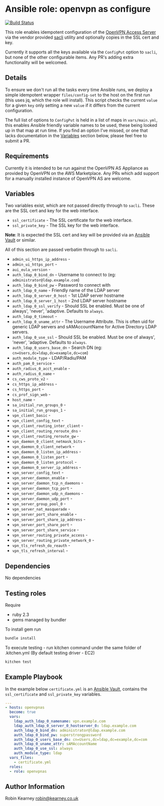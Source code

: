 # Ansible role: openvpn as configure

[![Build Status](https://travis-ci.org/rk295/openvpnas-role.svg?branch=master)](https://travis-ci.org/rk295/openvpnas-role)

This role enables idempotent configuration of the [OpenVPN Access Server] via the vendor provided [sacli] utility and optionally copies in the SSL cert and key.

Currently it supports all the keys available via the `ConfigPut` option to `sacli`, but none of the other configurable items. Any PR's adding extra functionality will be welcomed.

## Details

To ensure we don't run all the tasks every time Ansible runs, we deploy a simple idempotent wrapper `files/config-set` to the host on the first run (this uses jq, which the role will install). This script checks the current `value` for a given `key` only setting a new `value` if it differs from the current configuration.

The full list of options to `ConfigPut` is held in a list of maps in `vars/main.yml`, this enables Ansible friendly variable names to be used, these being looked up in that map at run time. If you find an option I've missed, or one that lacks documentation in the [Variables](#variables) section below, please feel free to submit a PR.

## Requirements

Currently it is intended to be run against the OpenVPN AS Appliance as provided by OpenVPN on the AWS Marketplace. Any PRs which add support for a manually installed instance of OpenVPN AS are welcome.

## Variables

Two variables exist, which are not passed directly through to `sacli`. These are the SSL cert and key for the web interface.

* `ssl_certificate` - The SSL certificate for the web interface.
* `ssl_private_key` - The SSL key for the web interface.

**Note**: It is expected the SSL cert and key will be provided via an [Ansible Vault] or similar.

All of this section are passed verbatim through to `sacli`.

* `admin_ui_https_ip_address` - 
* `admin_ui_https_port` - 
* `aui_eula_version` - 
* `auth_ldap_0_bind_dn` - Username to connect to (eg: `administrator@ldap.example.com`)
* `auth_ldap_0_bind_pw` - Password to connect with
* `auth_ldap_0_name` - Friendly name of the LDAP server
* `auth_ldap_0_server_0_host` - 1st LDAP server hostname
* `auth_ldap_0_server_1_host` - 2nd  LDAP server hostname
* `auth_ldap_0_ssl_verify` - Should SSL be enabled. Must be one of always', 'never', 'adaptive. Defaults to `always`.
* `auth_ldap_0_timeout` - 
* `auth_ldap_0_uname_attr` - The Username Attribute. This is often uid for generic LDAP servers and sAMAccountName for Active Directory LDAP servers.
* `auth_ldap_0_use_ssl` - Should SSL be enabled. Must be one of always', 'never', 'adaptive. Defaults to `always`.
* `auth_ldap_0_users_base_dn` - Search DN (eg: `cn=Users,dc=ldap,dc=example,dc=com`)
* `auth_module_type` - LDAP/Radiu/PAM
* `auth_pam_0_service` - 
* `auth_radius_0_acct_enable` - 
* `auth_radius_0_name` - 
* `cs_cws_proto_v2` - 
* `cs_https_ip_address` - 
* `cs_https_port` - 
* `cs_prof_sign_web` - 
* `host_name` - 
* `sa_initial_run_groups_0` - 
* `sa_initial_run_groups_1` - 
* `vpn_client_basic` - 
* `vpn_client_config_text` - 
* `vpn_client_routing_inter_client` - 
* `vpn_client_routing_reroute_dns` - 
* `vpn_client_routing_reroute_gw` - 
* `vpn_daemon_0_client_netmask_bits` - 
* `vpn_daemon_0_client_network` - 
* `vpn_daemon_0_listen_ip_address` - 
* `vpn_daemon_0_listen_port` - 
* `vpn_daemon_0_listen_protocol` - 
* `vpn_daemon_0_server_ip_address` - 
* `vpn_server_config_text` - 
* `vpn_server_daemon_enable` - 
* `vpn_server_daemon_tcp_n_daemons` - 
* `vpn_server_daemon_tcp_port` - 
* `vpn_server_daemon_udp_n_daemons` - 
* `vpn_server_daemon_udp_port` - 
* `vpn_server_group_pool_0` - 
* `vpn_server_nat_masquerade` - 
* `vpn_server_port_share_enable` - 
* `vpn_server_port_share_ip_address` - 
* `vpn_server_port_share_port` - 
* `vpn_server_port_share_service` - 
* `vpn_server_routing_private_access` - 
* `vpn_server_routing_private_network_0` - 
* `vpn_tls_refresh_do_reauth` - 
* `vpn_tls_refresh_interval` - 

## Dependencies

No dependencies

## Тesting roles

Require

* ruby 2.3
* gems managed by bundler

To install gem run

```sh
bundle install
```

To execute testing - run kitchen command under the same folder of .kitchen.yml (By default testing driver - EC2)

```sh
kitchen test
```

## Example Playbook

In the example below `certificate.yml` is an [Ansible Vault], contains the `ssl_certificate` and `ssl_private_key` variables.

```yaml
---
- hosts: openvpnas
  become: true
  vars:
    ldap_auth_ldap_0_namename: vpn.example.com
    ldap_auth_ldap_0_server_0_hostserver_0: ldap.example.com
    auth_ldap_0_bind_dn: administrator@ldap.example.com
    auth_ldap_0_bind_pw: superstrongpassword
    auth_ldap_0_users_base_dn: cn=Users,dc=ldap,dc=example,dc=com
    auth_ldap_0_uname_attr: sAMAccountName
    auth_ldap_0_use_ssl: always
    auth_module_type: ldap
  vars_files:
    - certificate.yml
  roles:
  - role: openvpnas
```

## Author Information

Robin Kearney <robin@kearney.co.uk>

[Ansible Vault]: https://docs.ansible.com/ansible/2.4/vault.html
[sacli]: https://docs.openvpn.net/command-line/
[OpenVPN Access Server]: https://openvpn.net/vpn-server/